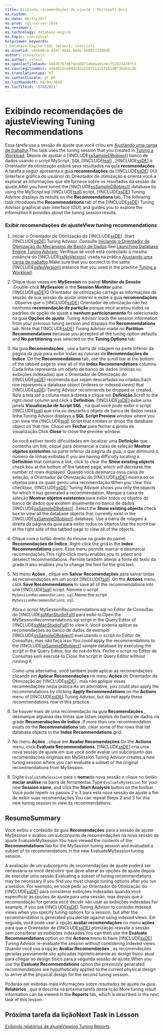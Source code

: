 ```yaml
---
title: Exibindo recomendações de ajuste | Microsoft Docs
ms.custom: ''
ms.date: 06/13/2017
ms.prod: sql-server-2014
ms.reviewer: ''
ms.technology: database-engine
ms.topic: conceptual
helpviewer_keywords:
- Database Engine [SQL Server], tutorials
ms.assetid: e4e690c9-434f-4b01-b4de-0b905323ddd6
author: stevestein
ms.author: sstein
ms.openlocfilehash: 6d938767d874edd8f14bdaa91c0cf52023478f53
ms.sourcegitcommit: ad4d92dce894592a259721a1571b1d8736abacdb
ms.translationtype: MT
ms.contentlocale: pt-BR
ms.lasthandoff: 08/04/2020
ms.locfileid: "87682011"
---
```

# <a name="viewing-tuning-recommendations"></a><span data-ttu-id="40b48-102">Exibindo recomendações de ajuste</span><span class="sxs-lookup"><span data-stu-id="40b48-102">Viewing Tuning Recommendations</span></span>
  <span data-ttu-id="40b48-103"> Essa tarefa usa a sessão de ajuste que você criou em [Ajustando uma carga de trabalho](lesson-1-1-tuning-a-workload.md).</span><span class="sxs-lookup"><span data-stu-id="40b48-103">This task uses the tuning session that you created in [Tuning a Workload](lesson-1-1-tuning-a-workload.md).</span></span> <span data-ttu-id="40b48-104">Depois de ajustar o [!INCLUDE[ssSampleDBobject](../../includes/sssampledbobject-md.md)] banco de dados usando o script MyScript. SQL [!INCLUDE[tsql](../../includes/tsql-md.md)] , [!INCLUDE[ssDE](../../includes/ssde-md.md)] o Orientador de otimização exibirá seus resultados na guia **recomendações** . A tarefa a seguir apresenta a guia **recomendações** da [!INCLUDE[ssDE](../../includes/ssde-md.md)] GUI (interface gráfica do usuário) do Orientador de otimização e orienta você a explorar as informações que ele fornece sobre os resultados da sessão de ajuste.</span><span class="sxs-lookup"><span data-stu-id="40b48-104">After you have tuned the [!INCLUDE[ssSampleDBobject](../../includes/sssampledbobject-md.md)] database by using the MyScript.sql [!INCLUDE[tsql](../../includes/tsql-md.md)] script, [!INCLUDE[ssDE](../../includes/ssde-md.md)] Tuning Advisor displays its results on the **Recommendations** tab. The following task introduces the **Recommendations** tab of the [!INCLUDE[ssDE](../../includes/ssde-md.md)] Tuning Advisor graphical user interface (GUI) and guides you to explore the information it provides about the tuning session results.</span></span>  
  
### <a name="view-tuning-recommendations"></a><span data-ttu-id="40b48-105">Exibir recomendações de ajuste</span><span class="sxs-lookup"><span data-stu-id="40b48-105">View tuning recommendations</span></span>  
  
1.  <span data-ttu-id="40b48-106">Iniciar o Orientador de Otimização do [!INCLUDE[ssDE](../../includes/ssde-md.md)] .</span><span class="sxs-lookup"><span data-stu-id="40b48-106">Start [!INCLUDE[ssDE](../../includes/ssde-md.md)] Tuning Advisor.</span></span> <span data-ttu-id="40b48-107">Consulte [Iniciando o Orientador de Otimização do Mecanismo de Banco de Dados](../../relational-databases/performance/database-engine-tuning-advisor.md).</span><span class="sxs-lookup"><span data-stu-id="40b48-107">See [Launching Database Engine Tuning Advisor](../../relational-databases/performance/database-engine-tuning-advisor.md).</span></span> <span data-ttu-id="40b48-108">Verifique se você está conectado à mesma instância do [!INCLUDE[ssNoVersion](../../includes/ssnoversion-md.md)] usada na prática [Ajustando uma carga de trabalho](lesson-1-1-tuning-a-workload.md).</span><span class="sxs-lookup"><span data-stu-id="40b48-108">Make sure that you connect to the same [!INCLUDE[ssNoVersion](../../includes/ssnoversion-md.md)] instance that you used in the practice [Tuning a Workload](lesson-1-1-tuning-a-workload.md).</span></span>  
  
2.  <span data-ttu-id="40b48-109">Clique duas vezes em **MySession** no painel **Monitor de Sessão** .</span><span class="sxs-lookup"><span data-stu-id="40b48-109">Double-click **MySession** in the **Session Monitor** pane.</span></span> [!INCLUDE[ssDE](../../includes/ssde-md.md)]<span data-ttu-id="40b48-110">O Orientador de otimização carrega as informações de sessão de sua sessão de ajuste anterior e exibe a guia **recomendações** . Observe que o [!INCLUDE[ssDE](../../includes/ssde-md.md)] Orientador de otimização não fez nenhuma **recomendação de partição** porque você aceitou todos os padrões de opção de ajuste e **nenhum particionamento** foi selecionado na guia **Opções de ajuste** .</span><span class="sxs-lookup"><span data-stu-id="40b48-110">Tuning Advisor loads the session information from your previous tuning session and displays the **Recommendations** tab. Note that [!INCLUDE[ssDE](../../includes/ssde-md.md)] Tuning Advisor made no **Partition Recommendations** because you accepted all the tuning option defaults and **No partitioning** was selected on the **Tuning Options** tab.</span></span>  
  
3.  <span data-ttu-id="40b48-111">Na guia **Recomendações** , use a barra de rolagem na parte inferior da página da guia para exibir todas as colunas de **Recomendações de Índice** .</span><span class="sxs-lookup"><span data-stu-id="40b48-111">On the **Recommendations** tab, use the scroll bar at the bottom of the tabbed page to view all of the **Index Recommendations** columns.</span></span> <span data-ttu-id="40b48-112">Cada linha representa um objeto de banco de dados (índices ou exibições indexadas) que o Orientador de Otimização do [!INCLUDE[ssDE](../../includes/ssde-md.md)] recomenda que sejam descartadas ou criadas.</span><span class="sxs-lookup"><span data-stu-id="40b48-112">Each row represents a database object (indexes or indexed views) that [!INCLUDE[ssDE](../../includes/ssde-md.md)] Tuning Advisor recommends be dropped or created.</span></span> <span data-ttu-id="40b48-113">Role a tela até a coluna mais à direita e clique em **Definição**.</span><span class="sxs-lookup"><span data-stu-id="40b48-113">Scroll to the right-most column and click a **Definition**.</span></span> [!INCLUDE[ssDE](../../includes/ssde-md.md)] <span data-ttu-id="40b48-114">exibe uma janela **Visualização de Script SQL** , na qual você pode exibir o script [!INCLUDE[tsql](../../includes/tsql-md.md)] que cria ou descarta o objeto de banco de dados nessa linha.</span><span class="sxs-lookup"><span data-stu-id="40b48-114">Tuning Advisor displays a **SQL Script Preview** window where you can view the [!INCLUDE[tsql](../../includes/tsql-md.md)] script that creates or drops the database object on that row.</span></span> <span data-ttu-id="40b48-115">Clique em **Fechar** para fechar a janela de visualização.</span><span class="sxs-lookup"><span data-stu-id="40b48-115">Click **Close** to close the preview window.</span></span>  
  
     <span data-ttu-id="40b48-116">Se você estiver tendo dificuldades em localizar uma **Definição** que contenha um link, clique para desmarcar a caixa de seleção **Mostrar objetos existentes** na parte inferior da página da guia, o que diminuirá o número de linhas exibidas.</span><span class="sxs-lookup"><span data-stu-id="40b48-116">If you are having difficulty locating a **Definition** that contains a link, click to clear the **Show existing objects** check box at the bottom of the tabbed page, which will decrease the number of rows displayed.</span></span> <span data-ttu-id="40b48-117">Quando você desmarca essa caixa de seleção, o Orientador de Otimização do [!INCLUDE[ssDE](../../includes/ssde-md.md)] mostra só os objetos para os quais gerou uma recomendação.</span><span class="sxs-lookup"><span data-stu-id="40b48-117">When you clear this checkbox, [!INCLUDE[ssDE](../../includes/ssde-md.md)] Tuning Advisor shows you only the objects for which it has generated a recommendation.</span></span> <span data-ttu-id="40b48-118">Marque a caixa de seleção **Mostrar objetos existentes** para exibir todos os objetos do banco de dados que existem atualmente no banco de dados [!INCLUDE[ssSampleDBobject](../../includes/sssampledbobject-md.md)] .</span><span class="sxs-lookup"><span data-stu-id="40b48-118">Select the **Show existing objects** check box to view all the database objects that currently exist in the [!INCLUDE[ssSampleDBobject](../../includes/sssampledbobject-md.md)] database.</span></span> <span data-ttu-id="40b48-119">Use a barra de rolagem à direita da página da guia para exibir todos os objetos.</span><span class="sxs-lookup"><span data-stu-id="40b48-119">Use the scroll bar at the right side of the tabbed page to view all of the objects.</span></span>  
  
4.  <span data-ttu-id="40b48-120">Clique com o botão direito do mouse na grade do painel **Recomendações de Índice** .</span><span class="sxs-lookup"><span data-stu-id="40b48-120">Right-click the grid in the **Index Recommendations** pane.</span></span> <span data-ttu-id="40b48-121">Esse menu permite marcar e desmarcar recomendações.</span><span class="sxs-lookup"><span data-stu-id="40b48-121">This right-click menu enables you to select and deselect recommendations.</span></span> <span data-ttu-id="40b48-122">Permite também alterar a fonte do texto da grade.</span><span class="sxs-lookup"><span data-stu-id="40b48-122">It also enables you to change the font for the grid text.</span></span>  
  
5.  <span data-ttu-id="40b48-123">No menu **Ações** , clique em **Salvar Recomendações** para salvar todas as recomendações em um script [!INCLUDE[tsql](../../includes/tsql-md.md)] .</span><span class="sxs-lookup"><span data-stu-id="40b48-123">On the **Actions** menu, click **Save Recommendations** to save all of the recommendations into one [!INCLUDE[tsql](../../includes/tsql-md.md)] script.</span></span> <span data-ttu-id="40b48-124">Nomeie o script `MySessionRecommendations.sql`.</span><span class="sxs-lookup"><span data-stu-id="40b48-124">Name the script `MySessionRecommendations.sql`.</span></span>  
  
     <span data-ttu-id="40b48-125">Abra o script MySessionRecommendations.sql no Editor de Consultas do [!INCLUDE[ssManStudioFull](../../includes/ssmanstudiofull-md.md)] para exibi-lo.</span><span class="sxs-lookup"><span data-stu-id="40b48-125">Open the MySessionRecommendations.sql script in the Query Editor of [!INCLUDE[ssManStudioFull](../../includes/ssmanstudiofull-md.md)] to view it.</span></span> <span data-ttu-id="40b48-126">Você poderia aplicar as recomendações ao banco de dados de exemplo [!INCLUDE[ssSampleDBobject](../../includes/sssampledbobject-md.md)] executando o script no Editor de Consultas, mas não faça isso.</span><span class="sxs-lookup"><span data-stu-id="40b48-126">You could apply the recommendations to the [!INCLUDE[ssSampleDBobject](../../includes/sssampledbobject-md.md)] sample database by executing the script in the Query Editor, but do not do this.</span></span> <span data-ttu-id="40b48-127">Feche o script no Editor de Consultas sem executá-lo.</span><span class="sxs-lookup"><span data-stu-id="40b48-127">Close the script in Query Editor without running it.</span></span>  
  
     <span data-ttu-id="40b48-128">Como uma alternativa, você também pode aplicar as recomendações clicando em **Aplicar Recomendações** no menu **Ações** do Orientador de Otimização do [!INCLUDE[ssDE](../../includes/ssde-md.md)] , mas não aplique essas recomendações nesta prática.</span><span class="sxs-lookup"><span data-stu-id="40b48-128">As an alternative, you could also apply the recommendations by clicking **Apply Recommendations** on the **Actions** menu of [!INCLUDE[ssDE](../../includes/ssde-md.md)] Tuning Advisor, but do not apply these recommendations now in this practice.</span></span>  
  
6.  <span data-ttu-id="40b48-129">Se houver mais de uma recomendação na guia **Recomendações** , desmarque algumas das linhas que listam objetos do banco de dados na grade **Recomendações de Índice** .</span><span class="sxs-lookup"><span data-stu-id="40b48-129">If more than one recommendation exists on the **Recommendations** tab, clear some of the rows that list database objects in the **Index Recommendations** grid.</span></span>  
  
7.  <span data-ttu-id="40b48-130">No menu **Ações** , clique em **Avaliar Recomendações**.</span><span class="sxs-lookup"><span data-stu-id="40b48-130">On the **Actions** menu, click **Evaluate Recommendations**.</span></span> [!INCLUDE[ssDE](../../includes/ssde-md.md)] <span data-ttu-id="40b48-131">cria uma nova sessão de ajuste em que você pode avaliar um subconjunto das recomendações originais em MySession.</span><span class="sxs-lookup"><span data-stu-id="40b48-131">Tuning Advisor creates a new tuning session where you can evaluate a subset of the original recommendations from MySession.</span></span>  
  
8.  <span data-ttu-id="40b48-132">Digite `EvaluateMySession` para o **nome**da nova sessão e clique no botão **iniciar análise** na barra de ferramentas.</span><span class="sxs-lookup"><span data-stu-id="40b48-132">Type `EvaluateMySession` for your new **Session name**, and click the **Start Analysis** button on the toolbar.</span></span> <span data-ttu-id="40b48-133">Você pode repetir os passos 2 e 3 para esta nova sessão de ajuste a fim de exibir suas recomendações.</span><span class="sxs-lookup"><span data-stu-id="40b48-133">You can repeat Steps 2 and 3 for this new tuning session to view its recommendations.</span></span>  
  
## <a name="summary"></a><span data-ttu-id="40b48-134">Resumo</span><span class="sxs-lookup"><span data-stu-id="40b48-134">Summary</span></span>  
 <span data-ttu-id="40b48-135">Você exibiu o conteúdo da guia **Recomendações** para a sessão de ajuste MySession e avaliou um subconjunto de recomendações na nova sessão de ajuste EvaluateMySession.</span><span class="sxs-lookup"><span data-stu-id="40b48-135">You have viewed the contents of the **Recommendations** tab for the MySession tuning session and evaluated a subset of its recommendations in the new EvaluateMySession tuning session.</span></span>  
  
 <span data-ttu-id="40b48-136">A avaliação de um subconjunto de recomendações de ajuste poderá ser necessária se você descobrir que deve alterar as opções de ajuste depois de executar uma sessão.</span><span class="sxs-lookup"><span data-stu-id="40b48-136">Evaluating a subset of tuning recommendations may be necessary if you find you must change tuning options after you run a session.</span></span> <span data-ttu-id="40b48-137">Por exemplo, se você pedir ao Orientador de Otimização do [!INCLUDE[ssDE](../../includes/ssde-md.md)] para considerar exibições indexadas quando você especificar as opções de ajuste para uma sessão, mas depois que a recomendação for gerada você decidir não usar as exibições indexadas.</span><span class="sxs-lookup"><span data-stu-id="40b48-137">For example, if you ask [!INCLUDE[ssDE](../../includes/ssde-md.md)] Tuning Advisor to consider indexed views when you specify tuning options for a session, but after the recommendation is generated you decide against using indexed views.</span></span> <span data-ttu-id="40b48-138">Em seguida, você pode usar a opção **avaliar recomendações** no menu **ações** para que o Orientador de [!INCLUDE[ssDE](../../includes/ssde-md.md)] otimização reavalie a sessão sem considerar as exibições indexadas.</span><span class="sxs-lookup"><span data-stu-id="40b48-138">You can then use the **Evaluate Recommendations** option on the **Actions** menu to have [!INCLUDE[ssDE](../../includes/ssde-md.md)] Tuning Advisor re-evaluate the session without considering indexed views.</span></span> <span data-ttu-id="40b48-139">Quando você usa a opção **Avaliar Recomendações** , as recomendações geradas previamente são aplicadas hipoteticamente ao design físico atual para chegar ao design físico para a segunda sessão de ajuste.</span><span class="sxs-lookup"><span data-stu-id="40b48-139">When you use the **Evaluate Recommendations** option the previously generated recommendations are hypothetically applied to the current physical design to arrive at the physical design for the second tuning session.</span></span>  
  
 <span data-ttu-id="40b48-140">Poderão ser exibidas mais informações sobre resultados de ajuste na guia **Relatórios** , que é descrita na próxima tarefa desta lição.</span><span class="sxs-lookup"><span data-stu-id="40b48-140">More tuning result information can be viewed in the **Reports** tab, which is described in the next task of this lesson.</span></span>  
  
## <a name="next-task-in-lesson"></a><span data-ttu-id="40b48-141">Próxima tarefa da lição</span><span class="sxs-lookup"><span data-stu-id="40b48-141">Next Task in Lesson</span></span>  
 [<span data-ttu-id="40b48-142">Exibindo relatórios de ajuste</span><span class="sxs-lookup"><span data-stu-id="40b48-142">Viewing Tuning Reports</span></span>](lesson-1-3-viewing-tuning-reports.md)  
  
  
